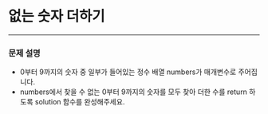 # 없는 숫자 더하기
***

### 문제 설명

- 0부터 9까지의 숫자 중 일부가 들어있는 정수 배열 numbers가 매개변수로 주어집니다. 
- numbers에서 찾을 수 없는 0부터 9까지의 숫자를 모두 찾아 더한 수를 return 하도록 solution 함수를 완성해주세요.
